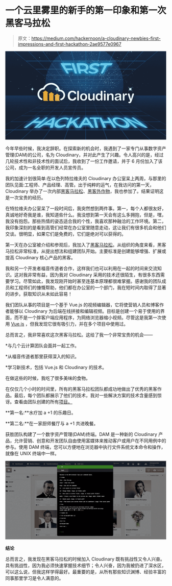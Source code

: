 # 一个云里雾里的新手的第一印象和第一次黑客马拉松

> 原文：<https://medium.com/hackernoon/a-cloudinary-newbies-first-impressions-and-first-hackathon-2ae9577e0967>

![](img/c1e04412009b764bc19fd4775fcfe07d.png)

今年早些时候，我决定辞职。在探索新的机会时，我遇到了一家专门从事数字资产管理(DAM)的公司，名为 Cloudinary，并对此产生了兴趣。令人高兴的是，经过几轮技术性和非技术性的面试后，我收到了一份工作邀请，并于 6 月份加入了该公司，成为一名全职的开发人员宣传员。

我的加速计划很简单:在以色列特拉维夫的 Cloudinary 办公室呆上两周，与那里的团队见面:工程师、产品经理、高管。出于纯粹的运气，在我访问的第一天，Cloudinary 举办了一次内部[黑客马拉松](https://hackernoon.com/tagged/hackathon)、[黑客外作物](/cloudinary-engineering-blog/hack-outside-the-crop-3994bfd86f83)，我也参加了。结果证明这是一次宝贵的经历。

在特拉维夫办公室呆了一段时间后，我突然想到两件事。第一，每个人都很友好，真诚地好奇我是谁，我知道些什么。我没想到第一天会有这么多拥抱，但是，嘿，我没有抱怨。那些热情的姿态适合我的个性，我喜欢那种融洽的工作环境。第二，我印象深刻的是看到高管们经常在办公室里随意走动，这让我们有很多机会和他们交谈。很明显，如果它们是免费的，它们是绝对可以获得的。

第一天在办公室被介绍和参观后，我加入了[黑客马拉松](/cloudinary-engineering-blog/hack-outside-the-crop-3994bfd86f83)。从组织的角度来看，黑客马拉松非常标准，从提出想法和组建团队开始。主要标准是创建能够增强、扩展或提高 Cloudinary 核心产品的黑客。

我和另一个开发者福音传道者合作，这样我们也可以利用在一起的时间来交流知识。这对我非常有益，因为我对 Cloudinary 采用的技术还很陌生，有很多东西需要学习。尽管如此，我发现刚开始时甚至连基本原理都很难掌握。感谢我的团队成员和工程师们的慷慨帮助，他们都在办公室的一个部门，我在短时间内取得了显著的进步。获取知识从未如此容易！

我们团队从事的项目是一个基于 Vue.js 的视频编辑器，它将使营销人员和博客作者能够以 Cloudinary 为后端在线拼接和编辑视频。目标是创建一个易于使用的界面，而不是一个胖客户端应用程序，为网络浏览器缩小视频。尽管这是我第一次使用 [Vue.js](https://hackernoon.com/tagged/vuejs) ，但我发现它很有吸引力，并在多个项目中使用过。

总而言之，我非常喜欢这次黑客马拉松。这给了我一个非常宝贵的机会——

*与几个云计算团队会面并一起工作。

*从福音传道者那里获得深入的知识。

*学习新技术，包括 Vue.js 和 Cloudinary 的技术。

在做这些的时候，我吃了很多美味的食物。

在仅仅几个小时的时间里，所有的黑客马拉松团队都成功地做出了优秀的黑客作品。最后，每个团队都展示了他们的技术，我对一些解决方案的技术含量感到惊讶。查看由团队创建的所有[项目。](/cloudinary-engineering-blog/hack-outside-the-crop-3994bfd86f83)

**第一名:**水疗加 a +1 的乐趣日。

**第二名:**在一家厨师餐厅与 a +1 共进晚餐。

获胜团队构建了一个数字资产管理(DAM)终端。DAM 是一种新的 Cloudinary 产品，允许营销、创意和开发团队自由使用富媒体来推动客户或用户在不同用例中的参与。使用 DAM 终端，您可以方便地在浏览器中执行文件系统文本命令和操作，就像在 UNIX 终端中一样。

![](img/0bf5b9acb313a08bd5948f96a69a2717.png)

**结论**

总而言之，我发现在黑客马拉松的时候加入 Cloudinary 既有挑战性又令人兴奋。具有挑战性，因为我必须快速掌握技术细节；令人兴奋，因为我被扔进了深水区，可以这么说，但我这样学得最好。最重要的是，从所有那些知识渊博、经验丰富的同事那里学习是令人满意的。